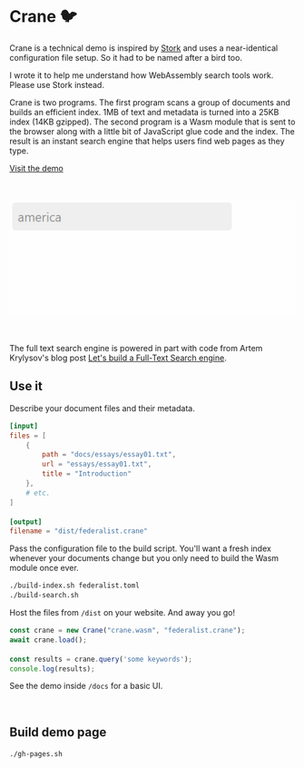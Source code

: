# Crane 🐦

Crane is a technical demo is inspired by [Stork](https://github.com/jameslittle230/stork) and uses a near-identical configuration file setup. So it had to be named after a bird too.

I wrote it to help me understand how WebAssembly search tools work. Please use Stork instead.

Crane is two programs. The first program scans a group of documents and builds an efficient index. 1MB of text and metadata is turned into a 25KB index (14KB gzipped). The second program is a Wasm module that is sent to the browser along with a little bit of JavaScript glue code and the index. The result is an instant search engine that helps users find web pages as they type.

[Visit the demo](https://healeycodes.github.io/crane-search/)

<br>

[![Crane instant search in action](https://github.com/healeycodes/crane-search/blob/main/docs/crane.gif)](https://healeycodes.github.io/crane-search/)

<br>

The full text search engine is powered in part with code from Artem Krylysov's blog post [Let's build a Full-Text Search engine](https://artem.krylysov.com/blog/2020/07/28/lets-build-a-full-text-search-engine/).

## Use it

Describe your document files and their metadata.

```toml
[input]
files = [
    {
        path = "docs/essays/essay01.txt",
        url = "essays/essay01.txt",
        title = "Introduction"
    },
    # etc.
]

[output]
filename = "dist/federalist.crane"
```

Pass the configuration file to the build script. You'll want a fresh index whenever your documents change but you only need to build the Wasm module once ever.

```bash
./build-index.sh federalist.toml
./build-search.sh
```

Host the files from `/dist` on your website. And away you go!

```javascript
const crane = new Crane("crane.wasm", "federalist.crane");
await crane.load();

const results = crane.query('some keywords');
console.log(results);
```

See the demo inside `/docs` for a basic UI.

<br>

## Build demo page

```bash
./gh-pages.sh
```
